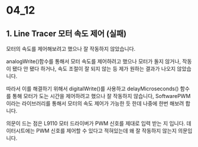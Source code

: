 # 04_12

## 1. Line Tracer 모터 속도 제어 (실패)

모터의 속도를 제어해보려고 했으나 잘 작동하지 않았습니다. 

analogWrite()함수를 통해서 모터 속도를 제어하려고 했으나 모터가 돌지 않거나, 작동이 됐다 안 됐다 하거나, 속도 조절이 잘 되지 않는 등 제가 원하는 결과가 나오지 않았습니다.

따라서 이를 해결하기 위해서 digitalWrite()를 사용하고 delayMicroseconds() 함수를 통해 모터가 도는 시간을 제어하려고 했으나 잘 작동하지 않습니다, SoftwarePWM이라는 라이브러리를 통해서 모터의 속도 제어가 가능한 듯 한데 나중에 한번 해보려 합니다.

의문이 드는 점은 L9110 모터 드라이버가 PWM 신호를 제대로 입력 받는 지 입니다. 데이터시트에는 PWM 신호를 제어할 수 있다고 적혀있는데 왜 잘 작동하지 않는지 의문입니다.

